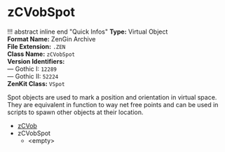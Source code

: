# zCVobSpot

!!! abstract inline end "Quick Infos"
    **Type:** Virtual Object<br/>
    **Format Name:** ZenGin Archive<br/>
    **File Extension:** `.ZEN`<br/>
    **Class Name:** `zCVobSpot`<br/>
    **Version Identifiers:**<br />
    — Gothic I: `12289`<br/>
    — Gothic II: `52224`<br/>
    **ZenKit Class:** `VSpot`

Spot objects are used to mark a position and orientation in virtual space. They are equivalent in function to way net
free points and can be used in scripts to spawn other objects at their location.

<ul class="sp-list">
    <li class="sp-type"><a href="../zCVob/">zCVob</a></li>
    <li class="sp-type">
        <span>zCVobSpot</span>
        <ul class="sp-list">
            <li class="sp-none">&lt;empty&gt;</li>
        </ul>
    </li>
</ul>


